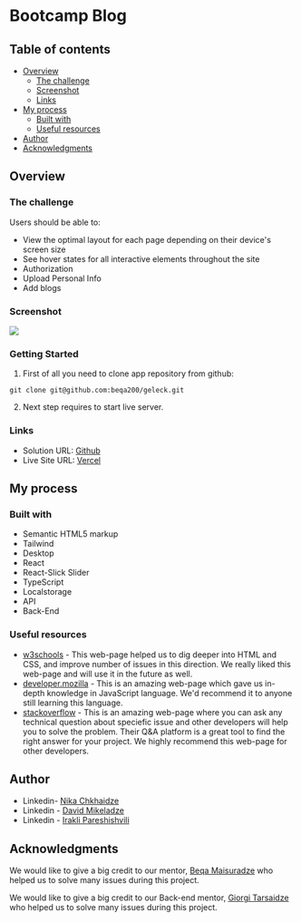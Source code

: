 # Bootcamp Blog

## Table of contents

- [Overview](#overview)
  - [The challenge](#the-challenge)
  - [Screenshot](#screenshot)
  - [Links](#links)
- [My process](#my-process)
  - [Built with](#built-with)
  - [Useful resources](#useful-resources)
- [Author](#author)
- [Acknowledgments](#acknowledgments)

## Overview

### The challenge

Users should be able to:

- View the optimal layout for each page depending on their device's screen size
- See hover states for all interactive elements throughout the site
- Authorization
- Upload Personal Info
- Add blogs

### Screenshot

![](/public/images/redbery.png)

### Getting Started

1. First of all you need to clone app repository from github:

```
git clone git@github.com:beqa200/geleck.git
```

2. Next step requires to start live server.

### Links

- Solution URL: [Github](https://github.com/beqa200/geleck)
- Live Site URL: [Vercel](https://geleck.vercel.app/)

## My process

### Built with

- Semantic HTML5 markup
- Tailwind
- Desktop
- React
- React-Slick Slider
- TypeScript
- Localstorage
- API
- Back-End

### Useful resources

- [w3schools](https://www.w3schools.com/) - This web-page helped us to dig deeper into HTML and CSS, and improve number of issues in this direction. We really liked this web-page and will use it in the future as well.
- [developer.mozilla](https://developer.mozilla.org/en-US/) - This is an amazing web-page which gave us in-depth knowledge in JavaScript language. We'd recommend it to anyone still learning this language.
- [stackoverflow](https://stackoverflow.com/) - This is an amazing web-page where you can ask any technical question about speciefic issue and other developers will help you to solve the problem. Their Q&A platform is a great tool to find the right answer for your project. We highly recommend this web-page for other developers.

## Author

- Linkedin- [Nika Chkhaidze](https://www.linkedin.com/in/nika-chxaidze-4b4197293/)
- Linkedin - [David Mikeladze](https://www.linkedin.com/in/david-mikeladze-927406264/)
- Linkedin - [Irakli Pareshishvili](https://www.linkedin.com/in/irakli-pareshishvili-a9ba63a7/)

## Acknowledgments

We would like to give a big credit to our mentor, [Beqa Maisuradze](https://www.linkedin.com/in/beka-maisuradze-76a730234/) who helped us to solve many issues during this project.

We would like to give a big credit to our Back-end mentor, [Giorgi Tarsaidze](https://www.linkedin.com/in/giorgi-tarsaidze-57a44a26a/) who helped us to solve many issues during this project.
